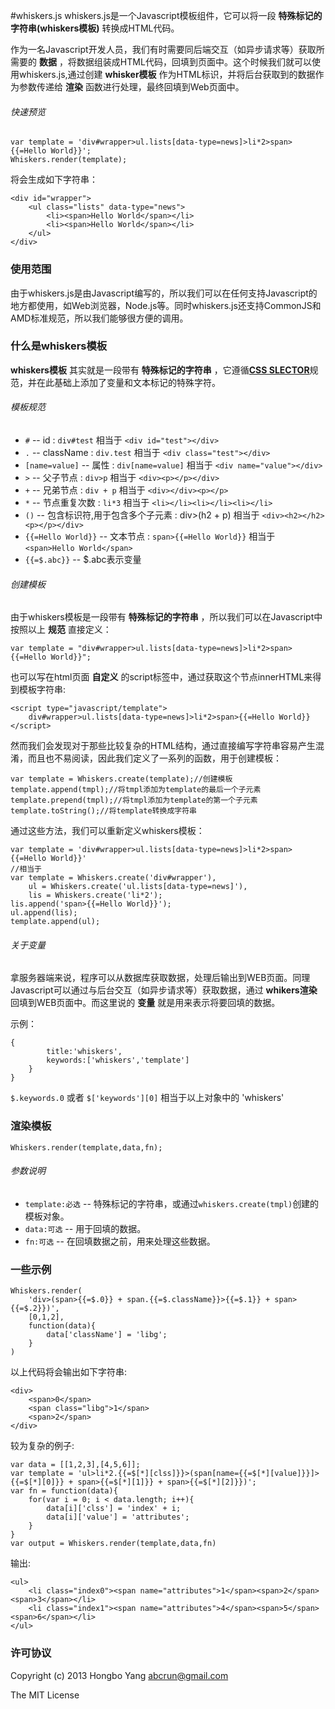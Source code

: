 #whiskers.js
whiskers.js是一个Javascript模板组件，它可以将一段 **特殊标记的字符串(whiskers模板)** 转换成HTML代码。

作为一名Javascript开发人员，我们有时需要同后端交互（如异步请求等）获取所需要的 **数据** ，将数据组装成HTML代码，回填到页面中。这个时候我们就可以使用whiskers.js,通过创建 **whisker模板** 作为HTML标识，并将后台获取到的数据作为参数传递给 **渲染** 函数进行处理，最终回填到Web页面中。

###### 快速预览

	var template = 'div#wrapper>ul.lists[data-type=news]>li*2>span>{{=Hello World}}';
	Whiskers.render(template);

将会生成如下字符串：

	<div id="wrapper">
		<ul class="lists" data-type="news">
			<li><span>Hello World</span></li>
			<li><span>Hello World</span></li>
		</ul>
	</div>

### 使用范围

由于whiskers.js是由Javascript编写的，所以我们可以在任何支持Javascript的地方都使用，如Web浏览器，Node.js等。同时whiskers.js还支持CommonJS和AMD标准规范，所以我们能够很方便的调用。

### 什么是whiskers模板

**whiskers模板** 其实就是一段带有 **特殊标记的字符串** ，它遵循[**CSS SLECTOR**](http://www.w3.org/TR/2011/REC-css3-selectors-20110929/#selectors)规范，并在此基础上添加了变量和文本标记的特殊字符。

###### 模板规范

- `#` -- id : `div#test` 相当于 `<div id="test"></div>`
- `.` -- className : `div.test` 相当于 `<div class="test"></div>`
- `[name=value]` -- 属性 : `div[name=value]` 相当于 `<div name="value"></div>`
- `>` -- 父子节点 : `div>p` 相当于 `<div><p></p></div>`
- `+` -- 兄弟节点 : `div + p` 相当于 `<div></div><p></p>`
- `*` -- 节点重复次数 : `li*3` 相当于 `<li></li><li></li><li></li>`
- `()` -- 包含标识符,用于包含多个子元素 : div>(h2 + p) 相当于 `<div><h2></h2><p></p></div>`
- `{{=Hello World}}` -- 文本节点 : `span>{{=Hello World}}` 相当于 `<span>Hello World</span>`
- `{{=$.abc}}` -- $.abc表示变量 

###### 创建模板

由于whiskers模板是一段带有 **特殊标记的字符串** ，所以我们可以在Javascript中按照以上 **规范** 直接定义：

	var template = "div#wrapper>ul.lists[data-type=news]>li*2>span>{{=Hello World}}";

也可以写在html页面 **自定义** 的script标签中，通过获取这个节点innerHTML来得到模板字符串:

	<script type="javascript/template">
		div#wrapper>ul.lists[data-type=news]>li*2>span>{{=Hello World}}	
	</script>

然而我们会发现对于那些比较复杂的HTML结构，通过直接编写字符串容易产生混淆，而且也不易阅读，因此我们定义了一系列的函数，用于创建模板：

	var template = Whiskers.create(template);//创建模板
	template.append(tmpl);//将tmpl添加为template的最后一个子元素
	template.prepend(tmpl);//将tmpl添加为template的第一个子元素
	template.toString();//将template转换成字符串

通过这些方法，我们可以重新定义whiskers模板：

	var template = 'div#wrapper>ul.lists[data-type=news]>li*2>span>{{=Hello World}}'
	//相当于
	var template = Whiskers.create('div#wrapper'),
	    ul = Whiskers.create('ul.lists[data-type=news]'),
	    lis = Whiskers.create('li*2');
	lis.append('span>{{=Hello World}}');
	ul.append(lis);
	template.append(ul);

###### 关于变量

拿服务器端来说，程序可以从数据库获取数据，处理后输出到WEB页面。同理Javascript可以通过与后台交互（如异步请求等）获取数据，通过 **whikers渲染** 回填到WEB页面中。而这里说的 **变量** 就是用来表示将要回填的数据。

示例：

	{
			title:'whiskers',
			keywords:['whiskers','template']
		}
	}

`$.keywords.0` 或者 `$['keywords'][0]` 相当于以上对象中的 'whiskers'

### 渲染模板
	
	Whiskers.render(template,data,fn);

###### 参数说明

- `template:必选` -- 特殊标记的字符串，或通过`whiskers.create(tmpl)`创建的模板对象。
- `data:可选` -- 用于回填的数据。
- `fn:可选` -- 在回填数据之前，用来处理这些数据。

### 一些示例

	Whiskers.render(
		'div>(span>{{=$.0}} + span.{{=$.className}}>{{=$.1}} + span>{{=$.2}})',
		[0,1,2],
		function(data){
			data['className'] = 'libg';
		}
	)

以上代码将会输出如下字符串:

	<div>
		<span>0</span>
		<span class="libg">1</span>
		<span>2</span>
	</div>
	
较为复杂的例子:

	var data = [[1,2,3],[4,5,6]];
	var template = 'ul>li*2.{{=$[*][clss]}}>(span[name={{=$[*][value]}}]>{{=$[*][0]}} + span>{{=$[*][1]}} + span>{{=$[*][2]}})';
	var fn = function(data){
		for(var i = 0; i < data.length; i++){
			data[i]['clss'] = 'index' + i;
			data[i]['value'] = 'attributes';
		}
	}
	var output = Whiskers.render(template,data,fn)
	
输出:

	<ul>
		<li class="index0"><span name="attributes">1</span><span>2</span><span>3</span></li>
		<li class="index1"><span name="attributes">4</span><span>5</span><span>6</span></li>
	</ul>

### 许可协议

Copyright (c) 2013 Hongbo Yang <abcrun@gmail.com>

The MIT License
